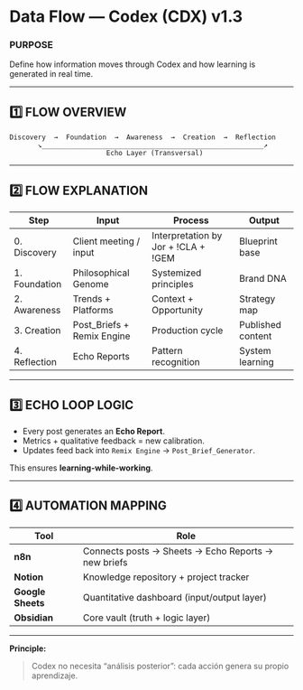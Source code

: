 # Data Flow — Codex (CDX) v1.3

### PURPOSE  
Define how information moves through Codex and how learning is generated in real time.

---

## 1️⃣ FLOW OVERVIEW

```
Discovery  →  Foundation  →  Awareness  →  Creation  →  Reflection
       ↘_______________________________________________________↗
                        Echo Layer (Transversal)
```

---

## 2️⃣ FLOW EXPLANATION

| Step | Input | Process | Output |
|------|--------|----------|--------|
| 0. Discovery | Client meeting / input | Interpretation by Jor + !CLA + !GEM | Blueprint base |
| 1. Foundation | Philosophical Genome | Systemized principles | Brand DNA |
| 2. Awareness | Trends + Platforms | Context + Opportunity | Strategy map |
| 3. Creation | Post_Briefs + Remix Engine | Production cycle | Published content |
| 4. Reflection | Echo Reports | Pattern recognition | System learning |

---

## 3️⃣ ECHO LOOP LOGIC
- Every post generates an **Echo Report**.  
- Metrics + qualitative feedback = new calibration.  
- Updates feed back into `Remix Engine` → `Post_Brief_Generator`.  

This ensures **learning-while-working**.

---

## 4️⃣ AUTOMATION MAPPING
| Tool | Role |
|------|------|
| **n8n** | Connects posts → Sheets → Echo Reports → new briefs |
| **Notion** | Knowledge repository + project tracker |
| **Google Sheets** | Quantitative dashboard (input/output layer) |
| **Obsidian** | Core vault (truth + logic layer) |

---

**Principle:**  
> Codex no necesita “análisis posterior”: cada acción genera su propio aprendizaje.  